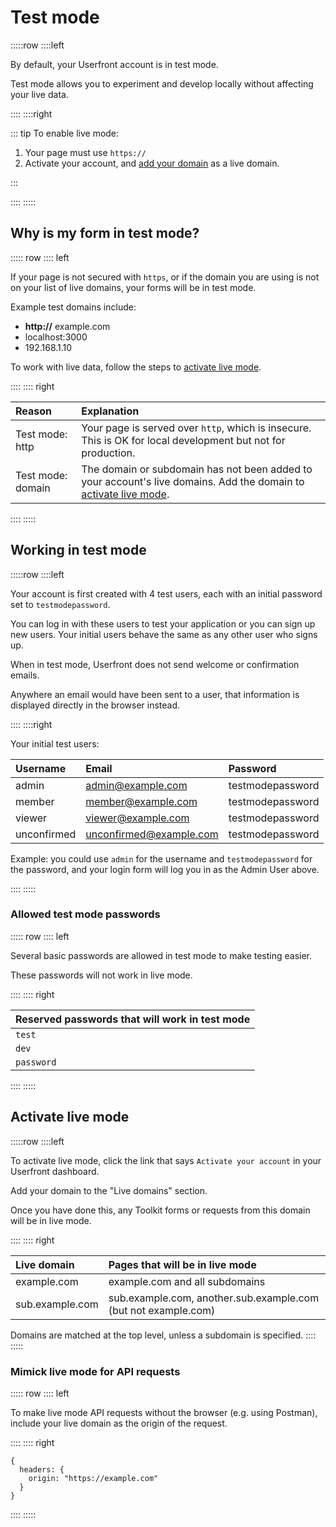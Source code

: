 # Test mode

:::::row
::::left

By default, your Userfront account is in test mode.

Test mode allows you to experiment and develop locally without affecting your live data.

::::
::::right

::: tip To enable live mode:

1. Your page must use `https://`
2. Activate your account, and [add your domain](#activate-live-mode) as a live domain.

:::

::::
:::::

## Why is my form in test mode?

::::: row
:::: left

If your page is not secured with `https`, or if the domain you are using is not on your list of live domains, your forms will be in test mode.

Example test domains include:

- **http://** example.com
- localhost:3000
- 192.168.1.10

To work with live data, follow the steps to [activate live mode](#activate-live-mode).

::::
:::: right

| Reason            | Explanation                                                                                                                             |
| :---------------- | :-------------------------------------------------------------------------------------------------------------------------------------- |
| Test mode: http   | Your page is served over `http`, which is insecure. This is OK for local development but not for production.                            |
| Test mode: domain | The domain or subdomain has not been added to your account's live domains. Add the domain to [activate live mode](#activate-live-mode). |

::::
:::::

## Working in test mode

:::::row
::::left

Your account is first created with 4 test users, each with an initial password set to `testmodepassword`.

You can log in with these users to test your application or you can sign up new users. Your initial users behave the same as any other user who signs up.

When in test mode, Userfront does not send welcome or confirmation emails.

Anywhere an email would have been sent to a user, that information is displayed directly in the browser instead.

::::
::::right

Your initial test users:

| Username    | Email                   | Password         |
| :---------- | :---------------------- | :--------------- |
| admin       | admin@example.com       | testmodepassword |
| member      | member@example.com      | testmodepassword |
| viewer      | viewer@example.com      | testmodepassword |
| unconfirmed | unconfirmed@example.com | testmodepassword |

Example: you could use `admin` for the username and `testmodepassword` for the password, and your login form will log you in as the Admin User above.

::::
:::::

### Allowed test mode passwords

::::: row
:::: left

Several basic passwords are allowed in test mode to make testing easier.

These passwords will not work in live mode.

::::
:::: right

| Reserved passwords that will work in test mode |
| ---------------------------------------------- |
| `test`                                         |
| `dev`                                          |
| `password`                                     |

::::
:::::

## Activate live mode

:::::row
::::left

To activate live mode, click the link that says `Activate your account` in your Userfront dashboard.

Add your domain to the "Live domains" section.

Once you have done this, any Toolkit forms or requests from this domain will be in live mode.

::::
:::: right

| Live domain     | Pages that will be in live mode                                |
| :-------------- | :------------------------------------------------------------- |
| example.com     | example.com and all subdomains                                 |
| sub.example.com | sub.example.com, another.sub.example.com (but not example.com) |

Domains are matched at the top level, unless a subdomain is specified.
::::
:::::

### Mimick live mode for API requests

::::: row
:::: left

To make live mode API requests without the browser (e.g. using Postman), include your live domain as the origin of the request.

::::
:::: right

```
{
  headers: {
    origin: "https://example.com"
  }
}
```

::::
:::::

